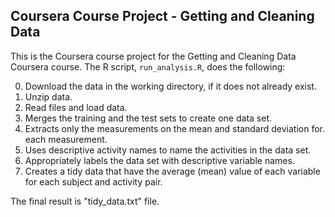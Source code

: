 ## Coursera Course Project - Getting and Cleaning Data

This is the Coursera course project for the Getting and Cleaning Data Coursera course.
The R script, `run_analysis.R`, does the following:

0. Download the data in the working directory, if it does not already exist.
1. Unzip data.
2. Read files and load data.
3. Merges the training and the test sets to create one data set.
4. Extracts only the measurements on the mean and standard deviation for.
   each measurement. 
5. Uses descriptive activity names to name the activities in the data set.
6. Appropriately labels the data set with descriptive variable names.   
7. Creates a tidy data that have the average (mean) value of each
   variable for each subject and activity pair.

The final result is "tidy_data.txt" file.